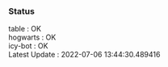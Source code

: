 ### Status


table : OK  
hogwarts : OK  
icy-bot : OK  
Latest Update : 2022-07-06 13:44:30.489416
